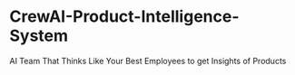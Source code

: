 # CrewAI-Product-Intelligence-System
 AI Team That Thinks Like Your Best Employees to get Insights of Products
